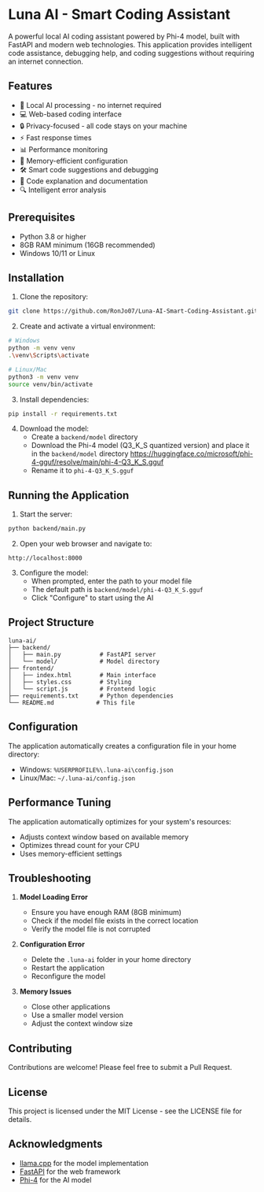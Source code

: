 # Luna AI - Smart Coding Assistant

A powerful local AI coding assistant powered by Phi-4 model, built with FastAPI and modern web technologies. This application provides intelligent code assistance, debugging help, and coding suggestions without requiring an internet connection.

## Features

- 🚀 Local AI processing - no internet required
- 💻 Web-based coding interface
- 🔒 Privacy-focused - all code stays on your machine
- ⚡ Fast response times
- 📊 Performance monitoring
- 🎯 Memory-efficient configuration
- 🛠️ Smart code suggestions and debugging
- 📝 Code explanation and documentation
- 🔍 Intelligent error analysis

## Prerequisites

- Python 3.8 or higher
- 8GB RAM minimum (16GB recommended)
- Windows 10/11 or Linux

## Installation

1. Clone the repository:
```bash
git clone https://github.com/RonJo07/Luna-AI-Smart-Coding-Assistant.git

```

2. Create and activate a virtual environment:
```bash
# Windows
python -m venv venv
.\venv\Scripts\activate

# Linux/Mac
python3 -m venv venv
source venv/bin/activate
```

3. Install dependencies:
```bash
pip install -r requirements.txt
```

4. Download the model:
   - Create a `backend/model` directory
   - Download the Phi-4 model (Q3_K_S quantized version) and place it in the `backend/model` directory
      https://huggingface.co/microsoft/phi-4-gguf/resolve/main/phi-4-Q3_K_S.gguf
   - Rename it to `phi-4-Q3_K_S.gguf`

## Running the Application

1. Start the server:
```bash
python backend/main.py
```

2. Open your web browser and navigate to:
```
http://localhost:8000
```

3. Configure the model:
   - When prompted, enter the path to your model file
   - The default path is `backend/model/phi-4-Q3_K_S.gguf`
   - Click "Configure" to start using the AI

## Project Structure

```
luna-ai/
├── backend/
│   ├── main.py           # FastAPI server
│   └── model/            # Model directory
├── frontend/
│   ├── index.html        # Main interface
│   ├── styles.css        # Styling
│   └── script.js         # Frontend logic
├── requirements.txt      # Python dependencies
└── README.md            # This file
```

## Configuration

The application automatically creates a configuration file in your home directory:
- Windows: `%USERPROFILE%\.luna-ai\config.json`
- Linux/Mac: `~/.luna-ai/config.json`

## Performance Tuning

The application automatically optimizes for your system's resources:
- Adjusts context window based on available memory
- Optimizes thread count for your CPU
- Uses memory-efficient settings

## Troubleshooting

1. **Model Loading Error**
   - Ensure you have enough RAM (8GB minimum)
   - Check if the model file exists in the correct location
   - Verify the model file is not corrupted

2. **Configuration Error**
   - Delete the `.luna-ai` folder in your home directory
   - Restart the application
   - Reconfigure the model

3. **Memory Issues**
   - Close other applications
   - Use a smaller model version
   - Adjust the context window size

## Contributing

Contributions are welcome! Please feel free to submit a Pull Request.

## License

This project is licensed under the MIT License - see the LICENSE file for details.

## Acknowledgments

- [llama.cpp](https://github.com/ggerganov/llama.cpp) for the model implementation
- [FastAPI](https://fastapi.tiangolo.com/) for the web framework
- [Phi-4](https://huggingface.co/microsoft/phi-4) for the AI model 
